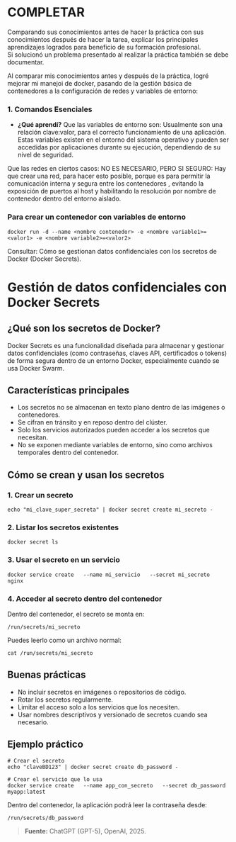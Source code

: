 # COMPLETAR  
Comparando sus conocimientos antes de hacer la práctica con sus conocimientos después de hacer la tarea, explicar los principales aprendizajes logrados para beneficio de su formación profesional.  
Si solucionó un problema presentado al realizar la práctica también se debe documentar.

Al comparar mis conocimientos antes y después de la práctica, logré mejorar mi manejoi de docker, pasando de la gestión básica de contenedores a la configuración de redes y variables de entorno:

### 1. Comandos Esenciales


* **¿Qué aprendí?**
  Que las variables de entorno son:
Usualmente son una relación clave:valor, para el correcto funcionamiento de una aplicación.
Estas variables existen en el entorno del sistema operativo y pueden ser accedidas por aplicaciones durante su ejecución, dependiendo de su nivel de seguridad.

Que las redes en ciertos casos: NO ES NECESARIO, PERO SI SEGURO: Hay que crear una red, para hacer esto posible, porque es para permitir la comunicación interna y segura entre los contenedores , evitando la exposición de puertos al host y habilitando la resolución por nombre de contenedor dentro del entorno aislado.
### Para crear un contenedor con variables de entorno

```
docker run -d --name <nombre contenedor> -e <nombre variable1>=<valor1> -e <nombre variable2>=<valor2>
```

Consultar: Cómo se gestionan datos confidenciales con los secretos de Docker (Docker Secrets).
# Gestión de datos confidenciales con Docker Secrets

## ¿Qué son los secretos de Docker?

Docker Secrets es una funcionalidad diseñada para almacenar y gestionar datos confidenciales (como contraseñas, claves API, certificados o tokens) de forma segura dentro de un entorno Docker, especialmente cuando se usa Docker Swarm.

## Características principales

- Los secretos no se almacenan en texto plano dentro de las imágenes o contenedores.
- Se cifran en tránsito y en reposo dentro del clúster.
- Solo los servicios autorizados pueden acceder a los secretos que necesitan.
- No se exponen mediante variables de entorno, sino como archivos temporales dentro del contenedor.

## Cómo se crean y usan los secretos

### 1. Crear un secreto
```
echo "mi_clave_super_secreta" | docker secret create mi_secreto -
```

### 2. Listar los secretos existentes
```
docker secret ls
```

### 3. Usar el secreto en un servicio
```
docker service create   --name mi_servicio   --secret mi_secreto   nginx
```

### 4. Acceder al secreto dentro del contenedor
Dentro del contenedor, el secreto se monta en:
```
/run/secrets/mi_secreto
```
Puedes leerlo como un archivo normal:
```
cat /run/secrets/mi_secreto
```

## Buenas prácticas

- No incluir secretos en imágenes o repositorios de código.
- Rotar los secretos regularmente.
- Limitar el acceso solo a los servicios que los necesiten.
- Usar nombres descriptivos y versionado de secretos cuando sea necesario.

## Ejemplo práctico
```
# Crear el secreto
echo "claveBD123" | docker secret create db_password -

# Crear el servicio que lo usa
docker service create   --name app_con_secreto   --secret db_password   myapp:latest
```
Dentro del contenedor, la aplicación podrá leer la contraseña desde:
```
/run/secrets/db_password
```

> **Fuente:** ChatGPT (GPT-5), OpenAI, 2025.
